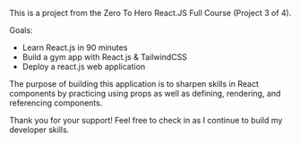 This is a project from the Zero To Hero React.JS Full Course (Project 3 of 4).

Goals:
- Learn React.js in 90 minutes
- Build a gym app with React.js & TailwindCSS
- Deploy a react.js web application

The purpose of building this application is to sharpen skills in React components by practicing using props as well as defining, rendering, and referencing components.

Thank you for your support! Feel free to check in as I continue to build my developer skills.